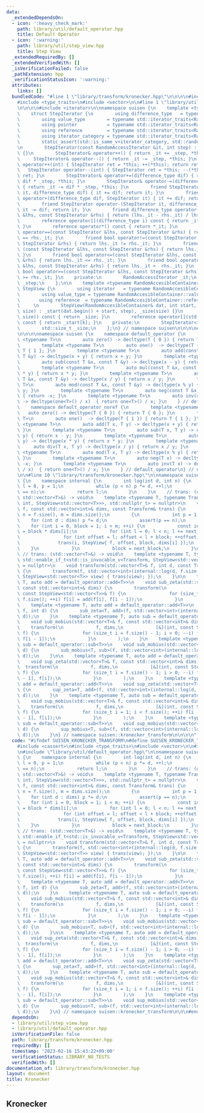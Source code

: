 ```yaml
---
data:
  _extendedDependsOn:
  - icon: ':heavy_check_mark:'
    path: library/util/default_operator.hpp
    title: Default Operator
  - icon: ':warning:'
    path: library/util/step_view.hpp
    title: Step View
  _extendedRequiredBy: []
  _extendedVerifiedWith: []
  _isVerificationFailed: false
  _pathExtension: hpp
  _verificationStatusIcon: ':warning:'
  attributes:
    links: []
  bundledCode: "#line 1 \"library/transform/kronecker.hpp\"\n\n\n\n#include <cassert>\n\
    #include <type_traits>\n#include <vector>\n\n#line 1 \"library/util/step_view.hpp\"\
    \n\n\n\n#include <iterator>\n\nnamespace suisen {\n    template <typename RandomAccessIterator>\n\
    \    struct StepIterator {\n        using difference_type   = typename std::iterator_traits<RandomAccessIterator>::difference_type;\n\
    \        using value_type        = typename std::iterator_traits<RandomAccessIterator>::value_type;\n\
    \        using pointer           = typename std::iterator_traits<RandomAccessIterator>::pointer;\n\
    \        using reference         = typename std::iterator_traits<RandomAccessIterator>::reference;\n\
    \        using iterator_category = typename std::iterator_traits<RandomAccessIterator>::iterator_category;\n\
    \        static_assert(std::is_same_v<iterator_category, std::random_access_iterator_tag>);\n\
    \n        StepIterator(const RandomAccessIterator &it, int step) : _it(it), _step(step)\
    \ {}\n        StepIterator& operator++() { return _it += _step, *this; }\n   \
    \     StepIterator& operator--() { return _it -= _step, *this; }\n        StepIterator\
    \ operator++(int) { StepIterator ret = *this; ++(*this); return ret; }\n     \
    \   StepIterator operator--(int) { StepIterator ret = *this; --(*this); return\
    \ ret; }\n        StepIterator& operator+=(difference_type dif) { return _it +=\
    \ dif * _step, *this; }\n        StepIterator& operator-=(difference_type dif)\
    \ { return _it -= dif * _step, *this; }\n        friend StepIterator operator+(StepIterator\
    \ it, difference_type dif) { it += dif; return it; }\n        friend StepIterator\
    \ operator+(difference_type dif, StepIterator it) { it += dif; return it; }\n\
    \        friend StepIterator operator-(StepIterator it, difference_type dif) {\
    \ it -= dif; return it; }\n        friend difference_type operator-(const StepIterator\
    \ &lhs, const StepIterator &rhs) { return (lhs._it - rhs._it) / lhs._step; }\n\
    \        reference operator[](difference_type i) const { return _it[i * _step];\
    \ }\n        reference operator*() const { return *_it; }\n        friend bool\
    \ operator==(const StepIterator &lhs, const StepIterator &rhs) { return lhs._it\
    \ == rhs._it; }\n        friend bool operator!=(const StepIterator &lhs, const\
    \ StepIterator &rhs) { return lhs._it != rhs._it; }\n        friend bool operator<\
    \ (const StepIterator &lhs, const StepIterator &rhs) { return lhs._it <  rhs._it;\
    \ }\n        friend bool operator<=(const StepIterator &lhs, const StepIterator\
    \ &rhs) { return lhs._it <= rhs._it; }\n        friend bool operator> (const StepIterator\
    \ &lhs, const StepIterator &rhs) { return lhs._it >  rhs._it; }\n        friend\
    \ bool operator>=(const StepIterator &lhs, const StepIterator &rhs) { return lhs._it\
    \ >= rhs._it; }\n    private:\n        RandomAccessIterator _it;\n        int\
    \ _step;\n    };\n\n    template <typename RandomAccesibleContainer>\n    struct\
    \ StepView {\n        using iterator   = typename RandomAccesibleContainer::iterator;\n\
    \        using value_type = typename RandomAccesibleContainer::value_type;\n \
    \       using reference  = typename RandomAccesibleContainer::reference;\n   \
    \     \n        StepView(RandomAccesibleContainer& dat, int start, int step, int\
    \ size) : _start(dat.begin() + start, step), _size(size) {}\n        std::size_t\
    \ size() const { return _size; }\n        reference operator[](std::size_t k)\
    \ const { return _start[k]; }\n    private:\n        StepIterator<iterator> _start;\n\
    \        std::size_t _size;\n    };\n} // namespace suisen\n\n\n\n#line 1 \"library/util/default_operator.hpp\"\
    \n\n\n\nnamespace suisen {\n    namespace default_operator {\n        template\
    \ <typename T>\n        auto zero() -> decltype(T { 0 }) { return T { 0 }; }\n\
    \        template <typename T>\n        auto one()  -> decltype(T { 1 }) { return\
    \ T { 1 }; }\n        template <typename T>\n        auto add(const T &x, const\
    \ T &y) -> decltype(x + y) { return x + y; }\n        template <typename T>\n\
    \        auto sub(const T &x, const T &y) -> decltype(x - y) { return x - y; }\n\
    \        template <typename T>\n        auto mul(const T &x, const T &y) -> decltype(x\
    \ * y) { return x * y; }\n        template <typename T>\n        auto div(const\
    \ T &x, const T &y) -> decltype(x / y) { return x / y; }\n        template <typename\
    \ T>\n        auto mod(const T &x, const T &y) -> decltype(x % y) { return x %\
    \ y; }\n        template <typename T>\n        auto neg(const T &x) -> decltype(-x)\
    \ { return -x; }\n        template <typename T>\n        auto inv(const T &x)\
    \ -> decltype(one<T>() / x)  { return one<T>() / x; }\n    } // default_operator\n\
    \    namespace default_operator_noref {\n        template <typename T>\n     \
    \   auto zero() -> decltype(T { 0 }) { return T { 0 }; }\n        template <typename\
    \ T>\n        auto one()  -> decltype(T { 1 }) { return T { 1 }; }\n        template\
    \ <typename T>\n        auto add(T x, T y) -> decltype(x + y) { return x + y;\
    \ }\n        template <typename T>\n        auto sub(T x, T y) -> decltype(x -\
    \ y) { return x - y; }\n        template <typename T>\n        auto mul(T x, T\
    \ y) -> decltype(x * y) { return x * y; }\n        template <typename T>\n   \
    \     auto div(T x, T y) -> decltype(x / y) { return x / y; }\n        template\
    \ <typename T>\n        auto mod(T x, T y) -> decltype(x % y) { return x % y;\
    \ }\n        template <typename T>\n        auto neg(T x) -> decltype(-x) { return\
    \ -x; }\n        template <typename T>\n        auto inv(T x) -> decltype(one<T>()\
    \ / x)  { return one<T>() / x; }\n    } // default_operator\n} // namespace suisen\n\
    \n\n#line 10 \"library/transform/kronecker.hpp\"\n\nnamespace suisen::kronecker_transform\
    \ {\n    namespace internal {\n        int log(int d, int n) {\n            int\
    \ l = 0, p = 1;\n            while (p < n) p *= d, ++l;\n            assert(p\
    \ == n);\n            return l;\n        }\n    }\n    // trans: (dimension id,\
    \ std::vector<T>&) -> void\n    template <typename T, typename Transform, std::enable_if_t<std::is_invocable_v<Transform,\
    \ int, StepView<std::vector<T>>>, std::nullptr_t> = nullptr>\n    void transform(std::vector<T>&\
    \ f, const std::vector<int>& dims, const Transform& trans) {\n        const int\
    \ n = f.size(), m = dims.size();\n        {\n            int p = 1;\n        \
    \    for (int d : dims) p *= d;\n            assert(p == n);\n        }\n    \
    \    for (int i = 0, block = 1; i < m; ++i) {\n            const int next_block\
    \ = block * dims[i];\n            for (int l = 0; l < n; l += next_block) {\n\
    \                for (int offset = l; offset < l + block; ++offset) {\n      \
    \              trans(i, StepView{ f, offset, block, dims[i] });\n            \
    \    }\n            }\n            block = next_block;\n        }\n    }\n   \
    \ // trans: (std::vector<T>&) -> void\n    template <typename T, typename Transform,\
    \ std::enable_if_t<std::is_invocable_v<Transform, StepView<std::vector<T>>>, std::nullptr_t>\
    \ = nullptr>\n    void transform(std::vector<T>& f, int d, const Transform& trans)\
    \ {\n        transform(f, std::vector<int>(internal::log(d, f.size()), d), [&trans](int,\
    \ StepView<std::vector<T>> view) { trans(view); });\n    }\n\n    template <typename\
    \ T, auto add = default_operator::add<T>>\n    void sub_zeta(std::vector<T>& f,\
    \ const std::vector<int>& dims) {\n        transform(\n            f, dims, [&](int,\
    \ const StepView<std::vector<T>>& f) {\n                for (size_t i = 1; i <\
    \ f.size(); ++i) f[i] = add(f[i], f[i - 1]);\n            }\n        );\n    }\n\
    \    template <typename T, auto add = default_operator::add<T>>\n    void sub_zeta(std::vector<T>&\
    \ f, int d) {\n        sub_zeta<T, add>(f, std::vector<int>(internal::log(d, f.size()),\
    \ d));\n    }\n    template <typename T, auto sub = default_operator::sub<T>>\n\
    \    void sub_mobius(std::vector<T>& f, const std::vector<int>& dims) {\n    \
    \    transform(\n            f, dims,\n            [&](int, const StepView<std::vector<T>>&\
    \ f) {\n                for (size_t i = f.size() - 1; i > 0; --i) f[i] = sub(f[i],\
    \ f[i - 1]);\n            }\n        );\n    }\n    template <typename T, auto\
    \ sub = default_operator::sub<T>>\n    void sub_mobius(std::vector<T>& f, int\
    \ d) {\n        sub_mobius<T, sub>(f, std::vector<int>(internal::log(d, f.size()),\
    \ d));\n    }\n\n    template <typename T, auto add = default_operator::add<T>>\n\
    \    void sup_zeta(std::vector<T>& f, const std::vector<int>& dims) {\n      \
    \  transform(\n            f, dims,\n            [&](int, const StepView<std::vector<T>>&\
    \ f) {\n                for (size_t i = f.size() - 1; i > 0; --i) f[i - 1] = add(f[i\
    \ - 1], f[i]);\n            }\n        );\n    }\n    template <typename T, auto\
    \ add = default_operator::add<T>>\n    void sup_zeta(std::vector<T>& f, int d)\
    \ {\n        sup_zeta<T, add>(f, std::vector<int>(internal::log(d, f.size()),\
    \ d));\n    }\n    template <typename T, auto sub = default_operator::sub<T>>\n\
    \    void sup_mobius(std::vector<T>& f, const std::vector<int>& dims) {\n    \
    \    transform(\n            f, dims,\n            [&](int, const StepView<std::vector<T>>&\
    \ f) {\n                for (size_t i = 1; i < f.size(); ++i) f[i - 1] = sub(f[i\
    \ - 1], f[i]);\n            }\n        );\n    }\n    template <typename T, auto\
    \ sub = default_operator::sub<T>>\n    void sup_mobius(std::vector<T>& f, int\
    \ d) {\n        sup_mobius<T, sub>(f, std::vector<int>(internal::log(d, f.size()),\
    \ d));\n    }\n} // namespace suisen::kronecker_transform\n\n\n\n"
  code: "#ifndef SUISEN_KRONECKER_TRANSFORM\n#define SUISEN_KRONECKER_TRANSFORM\n\n\
    #include <cassert>\n#include <type_traits>\n#include <vector>\n\n#include \"library/util/step_view.hpp\"\
    \n#include \"library/util/default_operator.hpp\"\n\nnamespace suisen::kronecker_transform\
    \ {\n    namespace internal {\n        int log(int d, int n) {\n            int\
    \ l = 0, p = 1;\n            while (p < n) p *= d, ++l;\n            assert(p\
    \ == n);\n            return l;\n        }\n    }\n    // trans: (dimension id,\
    \ std::vector<T>&) -> void\n    template <typename T, typename Transform, std::enable_if_t<std::is_invocable_v<Transform,\
    \ int, StepView<std::vector<T>>>, std::nullptr_t> = nullptr>\n    void transform(std::vector<T>&\
    \ f, const std::vector<int>& dims, const Transform& trans) {\n        const int\
    \ n = f.size(), m = dims.size();\n        {\n            int p = 1;\n        \
    \    for (int d : dims) p *= d;\n            assert(p == n);\n        }\n    \
    \    for (int i = 0, block = 1; i < m; ++i) {\n            const int next_block\
    \ = block * dims[i];\n            for (int l = 0; l < n; l += next_block) {\n\
    \                for (int offset = l; offset < l + block; ++offset) {\n      \
    \              trans(i, StepView{ f, offset, block, dims[i] });\n            \
    \    }\n            }\n            block = next_block;\n        }\n    }\n   \
    \ // trans: (std::vector<T>&) -> void\n    template <typename T, typename Transform,\
    \ std::enable_if_t<std::is_invocable_v<Transform, StepView<std::vector<T>>>, std::nullptr_t>\
    \ = nullptr>\n    void transform(std::vector<T>& f, int d, const Transform& trans)\
    \ {\n        transform(f, std::vector<int>(internal::log(d, f.size()), d), [&trans](int,\
    \ StepView<std::vector<T>> view) { trans(view); });\n    }\n\n    template <typename\
    \ T, auto add = default_operator::add<T>>\n    void sub_zeta(std::vector<T>& f,\
    \ const std::vector<int>& dims) {\n        transform(\n            f, dims, [&](int,\
    \ const StepView<std::vector<T>>& f) {\n                for (size_t i = 1; i <\
    \ f.size(); ++i) f[i] = add(f[i], f[i - 1]);\n            }\n        );\n    }\n\
    \    template <typename T, auto add = default_operator::add<T>>\n    void sub_zeta(std::vector<T>&\
    \ f, int d) {\n        sub_zeta<T, add>(f, std::vector<int>(internal::log(d, f.size()),\
    \ d));\n    }\n    template <typename T, auto sub = default_operator::sub<T>>\n\
    \    void sub_mobius(std::vector<T>& f, const std::vector<int>& dims) {\n    \
    \    transform(\n            f, dims,\n            [&](int, const StepView<std::vector<T>>&\
    \ f) {\n                for (size_t i = f.size() - 1; i > 0; --i) f[i] = sub(f[i],\
    \ f[i - 1]);\n            }\n        );\n    }\n    template <typename T, auto\
    \ sub = default_operator::sub<T>>\n    void sub_mobius(std::vector<T>& f, int\
    \ d) {\n        sub_mobius<T, sub>(f, std::vector<int>(internal::log(d, f.size()),\
    \ d));\n    }\n\n    template <typename T, auto add = default_operator::add<T>>\n\
    \    void sup_zeta(std::vector<T>& f, const std::vector<int>& dims) {\n      \
    \  transform(\n            f, dims,\n            [&](int, const StepView<std::vector<T>>&\
    \ f) {\n                for (size_t i = f.size() - 1; i > 0; --i) f[i - 1] = add(f[i\
    \ - 1], f[i]);\n            }\n        );\n    }\n    template <typename T, auto\
    \ add = default_operator::add<T>>\n    void sup_zeta(std::vector<T>& f, int d)\
    \ {\n        sup_zeta<T, add>(f, std::vector<int>(internal::log(d, f.size()),\
    \ d));\n    }\n    template <typename T, auto sub = default_operator::sub<T>>\n\
    \    void sup_mobius(std::vector<T>& f, const std::vector<int>& dims) {\n    \
    \    transform(\n            f, dims,\n            [&](int, const StepView<std::vector<T>>&\
    \ f) {\n                for (size_t i = 1; i < f.size(); ++i) f[i - 1] = sub(f[i\
    \ - 1], f[i]);\n            }\n        );\n    }\n    template <typename T, auto\
    \ sub = default_operator::sub<T>>\n    void sup_mobius(std::vector<T>& f, int\
    \ d) {\n        sup_mobius<T, sub>(f, std::vector<int>(internal::log(d, f.size()),\
    \ d));\n    }\n} // namespace suisen::kronecker_transform\n\n\n#endif // SUISEN_KRONECKER_TRANSFORM\n"
  dependsOn:
  - library/util/step_view.hpp
  - library/util/default_operator.hpp
  isVerificationFile: false
  path: library/transform/kronecker.hpp
  requiredBy: []
  timestamp: '2023-02-16 15:43:22+09:00'
  verificationStatus: LIBRARY_NO_TESTS
  verifiedWith: []
documentation_of: library/transform/kronecker.hpp
layout: document
title: Kronecker
---
```

## Kronecker
